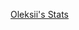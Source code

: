 [Oleksii's Stats](https://github-readme-stats.vercel.app/api?username=noroutine&show_icons=true&bg_color=00000000)
